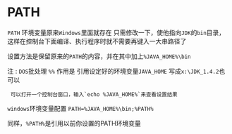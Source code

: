 PATH
======

`PATH` 环境变量原来`Windows`里面就存在
     只需修改一下，使他指向`JDK`的`bin`目录，这样在控制台下面编译、执行程序时就不需要再键入一大串路径了

设置方法是保留原来的`PATH`的内容，并在其中加上`%JAVA_HOME%\bin`

注 :
     `DOS`批处理 `%%` 作用是 引用设定好的环境变量`JAVA_HOME`
     写成`x:\JDK_1.4.2`也可以

     可以打开一个控制台窗口，输入`echo %JAVA_HOME%`来查看设置结果

`windows`环境变量配置
     `PATH=%JAVA_HOME%\bin;%PATH%`

 同样，`%PATH%`是引用以前你设置的PATH环境变量
